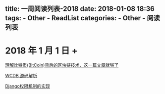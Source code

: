 title: 一周阅读列表-2018
date: 2018-01-08 18:36
tags:
    - Other
    - ReadList
categories:
    - Other
    - 阅读列表
---

# 2018 年 1 月 1 日 + 

[理解比特币(BitCoin)背后的区块链技术，这一篇文章就够了](https://mp.weixin.qq.com/s/SqEHBOZUZ6UzFhrccLm39A)

[WCDB 源码解析](http://xiangwangfeng.com/2018/01/08/WCDB-%E6%BA%90%E7%A0%81%E8%A7%A3%E6%9E%90/)

[Django权限机制的实现](https://www.jianshu.com/p/01126437e8a4)
